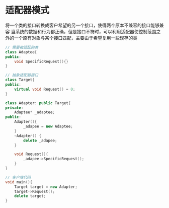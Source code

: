 适配器模式
=========
将一个类的接口转换成客户希望的另一个接口，使得两个原本不兼容的接口能够兼容
当系统的数据和行为都正确，但是接口不符时，可以利用适配器使控制范围之外的一个原有对象与某个接口匹配，主要由于希望复用一些现存的类
```cpp
// 需要被适配的类
class Adaptee{ 
public:
    void SpecificRequest(){}
}

// 抽象适配器接口
class Target{
public:
    virtual void Request() = 0;
}

class Adapter: public Target{
private:
    Adaptee* _adaptee;
public:
    Adapter(){
        _adapee = new Adaptee;
    }
    ~Adapter() {
        delete _adapee;
    }

    void Request(){
        _adapee->SpecificRequest();
    }
} 

// 客户端代码
void main(){
    Target target = new Adapter;
    target->Request();
    delete target;
}
```